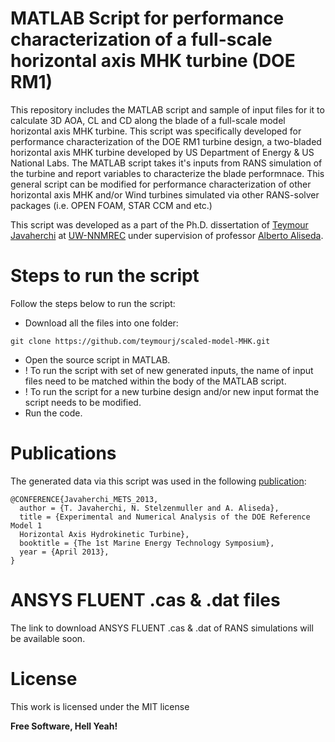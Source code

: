 MATLAB Script for performance characterization of a full-scale horizontal axis MHK turbine (DOE RM1)
====================

This repository includes the MATLAB script and sample of input files for it to calculate 3D AOA, CL and CD along the blade of a full-scale model horizontal axis MHK turbine. This script was specifically developed for performance characterization of the DOE RM1 turbine design, a two-bladed horizontal axis MHK turbine developed by US Department of Energy &amp; US National Labs. The MATLAB script takes it's inputs from RANS simulation of the turbine and report variables to characterize the blade performnace. This general script can be modified for performance characterization of other horizontal axis MHK and/or Wind turbines simulated via other RANS-solver packages (i.e. OPEN FOAM, STAR CCM and etc.)

This script was developed as a part of the Ph.D. dissertation of [Teymour Javaherchi] at [UW-NNMREC] under supervision of professor [Alberto Aliseda].

Steps to run the script
=========

Follow the steps below to run the script:
  - Download all the files into one folder:
  
  ```
  git clone https://github.com/teymourj/scaled-model-MHK.git
  ```
  - Open the source script in MATLAB.
  - ! To run the script with set of new generated inputs, the name of input files need to be matched within the body of the MATLAB script.
  - ! To run the script for a new turbine design and/or new input format the script needs to be modified.
  - Run the code.
  
Publications
===========
The generated data via this script was used in the following [publication]:

```
@CONFERENCE{Javaherchi_METS_2013,
  author = {T. Javaherchi, N. Stelzenmuller and A. Aliseda},
  title = {Experimental and Numerical Analysis of the DOE Reference Model 1
  Horizontal Axis Hydrokinetic Turbine},
  booktitle = {The 1st Marine Energy Technology Symposium},
  year = {April 2013},
}
```

ANSYS FLUENT .cas &amp; .dat files
============
The link to download ANSYS FLUENT .cas &amp; .dat of RANS simulations will be available soon.

License
======
This work is licensed under the MIT license

**Free Software, Hell Yeah!**

[Teymour Javaherchi]:http://staff.washington.edu/teymourj/
[UW-NNMREC]:http://depts.washington.edu/nnmrec/
[Alberto Aliseda]:https://www.me.washington.edu/research/faculty/aaliseda/index.html
[publication]:http://www.foroceanenergy.org/wp-content/uploads/2013/07/EXPERIMENTAL-AND-NUMERICAL-ANALYSIS-OF-THE-DOE-REFERENCE-MODEL-1.pdf
